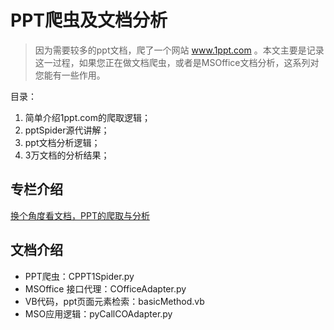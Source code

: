 # PPT爬虫及文档分析

> 因为需要较多的ppt文档，爬了一个网站 www.1ppt.com 。本文主要是记录这一过程，如果您正在做文档爬虫，或者是MSOffice文档分析，这系列对您能有一些作用。

目录：

1. 简单介绍1ppt.com的爬取逻辑；
2. pptSpider源代讲解；
3. ppt文档分析逻辑；
4. 3万文档的分析结果；


## 专栏介绍

[换个角度看文档，PPT的爬取与分析](http://www.jianshu.com/p/0688a808f719)

## 文档介绍

* PPT爬虫：CPPT1Spider.py
* MSOffice 接口代理：COfficeAdapter.py
* VB代码，ppt页面元素检索：basicMethod.vb
* MSO应用逻辑：pyCallCOAdapter.py











